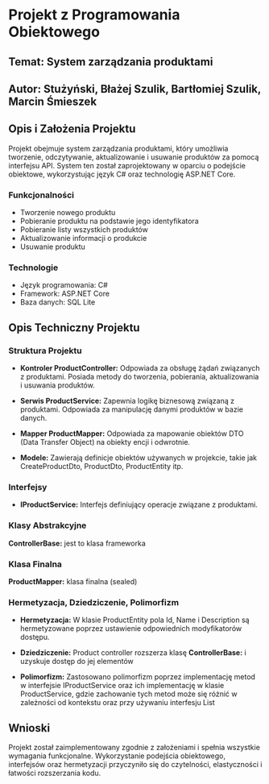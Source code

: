 # Projekt z Programowania Obiektowego

## Temat: System zarządzania produktami

## Autor: Stużyński, Błażej Szulik, Bartłomiej Szulik, Marcin Śmieszek

## Opis i Założenia Projektu

Projekt obejmuje system zarządzania produktami, który umożliwia tworzenie, odczytywanie, aktualizowanie i usuwanie
produktów za pomocą interfejsu API. System ten został zaprojektowany w oparciu o podejście obiektowe, wykorzystując
język C# oraz technologię ASP.NET Core.

### Funkcjonalności

- Tworzenie nowego produktu
- Pobieranie produktu na podstawie jego identyfikatora
- Pobieranie listy wszystkich produktów
- Aktualizowanie informacji o produkcie
- Usuwanie produktu

### Technologie

- Język programowania: C#
- Framework: ASP.NET Core
- Baza danych: SQL Lite

## Opis Techniczny Projektu

### Struktura Projektu

- **Kontroler ProductController:** Odpowiada za obsługę żądań związanych z produktami. Posiada metody do tworzenia,
  pobierania, aktualizowania i usuwania produktów.

- **Serwis ProductService:** Zapewnia logikę biznesową związaną z produktami. Odpowiada za manipulację danymi produktów
  w bazie danych.

- **Mapper ProductMapper:** Odpowiada za mapowanie obiektów DTO (Data Transfer Object) na obiekty encji i odwrotnie.

- **Modele:** Zawierają definicje obiektów używanych w projekcie, takie jak CreateProductDto, ProductDto, ProductEntity
  itp.

### Interfejsy

- **IProductService:** Interfejs definiujący operacje związane z produktami.

### Klasy Abstrakcyjne

**ControllerBase:** jest to klasa frameworka

### Klasa Finalna

**ProductMapper:** klasa finalna (sealed)

### Hermetyzacja, Dziedziczenie, Polimorfizm

- **Hermetyzacja:** W klasie ProductEntity pola Id, Name i Description są hermetyzowane poprzez ustawienie odpowiednich
  modyfikatorów dostępu.

- **Dziedziczenie:** Product controller rozszerza klasę **ControllerBase:** i uzyskuje dostęp do jej elementów

- **Polimorfizm:** Zastosowano polimorfizm poprzez implementację metod w interfejsie IProductService oraz ich
  implementację w klasie ProductService, gdzie zachowanie tych metod może się różnić w zależności od kontekstu oraz przy
  używaniu interfesju List

## Wnioski

Projekt został zaimplementowany zgodnie z założeniami i spełnia wszystkie wymagania funkcjonalne. Wykorzystanie
podejścia obiektowego, interfejsów oraz hermetyzacji przyczyniło się do czytelności, elastyczności i łatwości
rozszerzania kodu. 